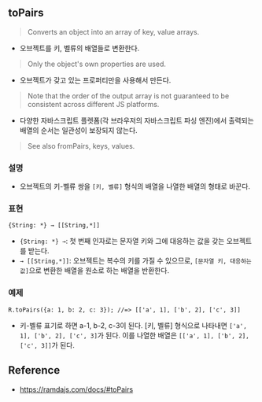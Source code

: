 ## toPairs

> Converts an object into an array of key, value arrays.
- 오브젝트를 키, 벨류의 배열들로 변환한다.

> Only the object's own properties are used.
- 오브젝트가 갖고 있는 프로퍼티만을 사용해서 만든다.

> Note that the order of the output array is not guaranteed to be consistent across different JS platforms.
- 다양한 자바스크립트 플렛폼(각 브라우저의 자바스크립트 파싱 엔진)에서 출력되는 배열의 순서는 일관성이 보장되지 않는다. 

> See also fromPairs, keys, values.

### 설명
- 오브젝트의 키-벨류 쌍을 `[키, 벨류]` 형식의 배열을 나열한 배열의 형태로 바꾼다.

### 표현
```
{String: *} → [[String,*]]
```
- `{String: *} →`: 첫 번째 인자로는 문자열 키와 그에 대응하는 값을 갖는 오브젝트를 받는다.
- `→ [[String,*]]`: 오브젝트는 복수의 키를 가질 수 있으므로, `[문자열 키, 대응하는 값]`으로 변환한 배열을 원소로 하는 배열을 반환한다.

### 예제
```
R.toPairs({a: 1, b: 2, c: 3}); //=> [['a', 1], ['b', 2], ['c', 3]]
```
- 키-벨류 표기로 하면 a-1, b-2, c-3이 된다. [키, 벨류] 형식으로 나타내면 `['a', 1], ['b', 2], ['c', 3]`가 된다. 이를 나열한 배열은 `[['a', 1], ['b', 2], ['c', 3]]`가 된다.

## Reference
- https://ramdajs.com/docs/#toPairs
